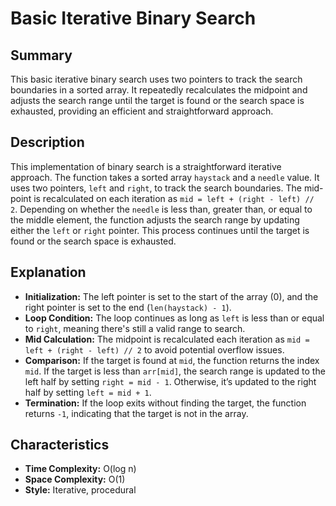 # Basic Iterative Binary Search

## Summary

This basic iterative binary search uses two pointers to track the search boundaries in a sorted array. It repeatedly recalculates the midpoint and adjusts the search range until the target is found or the search space is exhausted, providing an efficient and straightforward approach.

## Description

This implementation of binary search is a straightforward iterative approach. The function takes a sorted array `haystack` and a `needle` value. It uses two pointers, `left` and `right`, to track the search boundaries. The mid-point is recalculated on each iteration as `mid = left + (right - left) // 2`. Depending on whether the `needle` is less than, greater than, or equal to the middle element, the function adjusts the search range by updating either the `left` or `right` pointer. This process continues until the target is found or the search space is exhausted.

## Explanation

- **Initialization:** The left pointer is set to the start of the array (0), and the right pointer is set to the end (`len(haystack) - 1`).
- **Loop Condition:** The loop continues as long as `left` is less than or equal to `right`, meaning there's still a valid range to search.
- **Mid Calculation:** The midpoint is recalculated each iteration as `mid = left + (right - left) // 2` to avoid potential overflow issues.
- **Comparison:** If the target is found at `mid`, the function returns the index `mid`. If the target is less than `arr[mid]`, the search range is updated to the left half by setting `right = mid - 1`. Otherwise, it’s updated to the right half by setting `left = mid + 1`.
- **Termination:** If the loop exits without finding the target, the function returns `-1`, indicating that the target is not in the array.

## Characteristics

- **Time Complexity:** O(log n)
- **Space Complexity:** O(1)
- **Style:** Iterative, procedural
